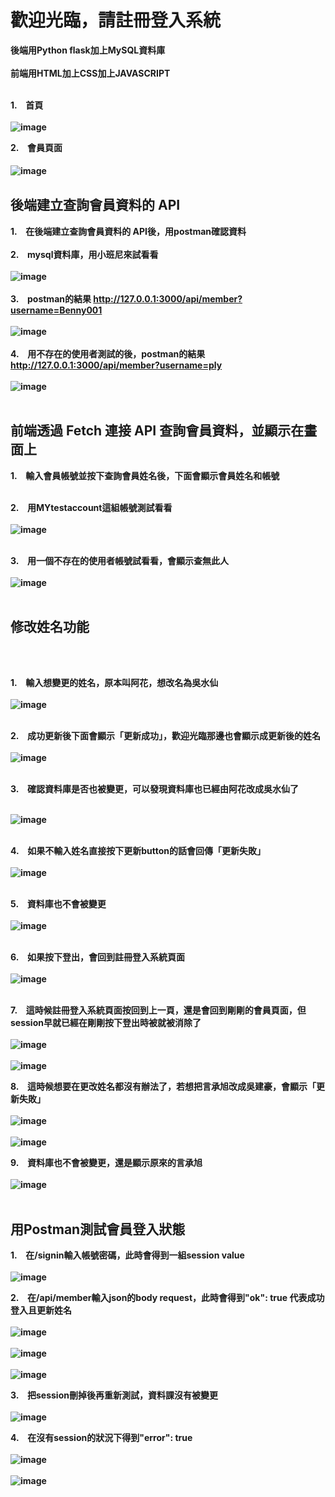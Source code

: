 <h1>歡迎光臨，請註冊登入系統</h1>
<b>後端用Python flask加上MySQL資料庫<b><br/>
<br/>
<b>前端用HTML加上CSS加上JAVASCRIPT<b><br/>
</br>

  1.　首頁
</br>
</br>
![image](https://user-images.githubusercontent.com/111422800/197567767-ecc49610-62a9-4217-a36d-bb36f51beaeb.png) </br>

2.　會員頁面
</br>
</br>
![image](https://user-images.githubusercontent.com/111422800/199562152-b702699f-19a5-4aba-8aa1-3fd40ae0206f.png)　</br>

<h2>後端建立查詢會員資料的 API</h2>

1.　在後端建立查詢會員資料的 API後，用postman確認資料
</br>
</br>
2.　mysql資料庫，用小班尼來試看看 
</br>
</br>
![image](https://user-images.githubusercontent.com/111422800/199563289-32613ee9-6759-43b8-9539-68c3abe62a56.png)
</br>
</br>
3.　postman的結果 http://127.0.0.1:3000/api/member?username=Benny001
</br>
</br>
![image](https://user-images.githubusercontent.com/111422800/199563803-54dc83ad-7c3a-4288-867a-5cb9535ae4c3.png)
</br>
</br>
4.　用不存在的使用者測試的後，postman的結果 http://127.0.0.1:3000/api/member?username=ply
</br>
</br>
![image](https://user-images.githubusercontent.com/111422800/199564202-4bfe168f-632e-4c36-b76f-4159da4bafae.png)
</br>
</br>

<h2>前端透過 Fetch 連接 API 查詢會員資料，並顯示在畫面上</h2>

1.　輸入會員帳號並按下查詢會員姓名後，下面會顯示會員姓名和帳號
</br>
</br>

2.　用MYtestaccount這組帳號測試看看
</br>
</br>
![image](https://user-images.githubusercontent.com/111422800/199566457-21afdb12-56bd-4554-9c53-65d2c9e3a243.png)
</br>
</br>

3.　用一個不存在的使用者帳號試看看，會顯示查無此人
</br>
</br>
![image](https://user-images.githubusercontent.com/111422800/199566936-485ab380-0511-4516-84c0-2bfac27c81c5.png)
</br>
</br>
<h2>修改姓名功能</h2>
</br>
</br>

1.　輸入想變更的姓名，原本叫阿花，想改名為吳水仙
</br>
</br>
![image](https://user-images.githubusercontent.com/111422800/199567664-b9e3dcd9-eff8-405b-a7ca-57e398878202.png)
</br>
</br>

2.　成功更新後下面會顯示「更新成功」，歡迎光臨那邊也會顯示成更新後的姓名
</br>
</br>
![image](https://user-images.githubusercontent.com/111422800/199568307-82c5b8d1-4d35-4e92-a941-14c8a627dbd0.png)
</br>
</br>

3.　確認資料庫是否也被變更，可以發現資料庫也已經由阿花改成吳水仙了
</br>
</br>

![image](https://user-images.githubusercontent.com/111422800/199569318-187a5801-fc88-459c-a4f6-7b31431994c5.png)
</br>
</br>

4.　如果不輸入姓名直接按下更新button的話會回傳「更新失敗」
</br>
</br>
![image](https://user-images.githubusercontent.com/111422800/199569925-4dec4b2d-5459-4244-abc0-89003ddf7606.png)
</br>
</br>

5.　資料庫也不會被變更
</br>
</br>
![image](https://user-images.githubusercontent.com/111422800/199569318-187a5801-fc88-459c-a4f6-7b31431994c5.png)
</br>
</br>

6.　如果按下登出，會回到註冊登入系統頁面
</br>
</br>
![image](https://user-images.githubusercontent.com/111422800/199657408-9301e0b3-b663-406d-bef0-e0ea6f428d3d.png)
</br>
</br>

7.　這時候註冊登入系統頁面按回到上一頁，還是會回到剛剛的會員頁面，但session早就已經在剛剛按下登出時被就被消除了
</br>
</br>
![image](https://user-images.githubusercontent.com/111422800/199657691-0846e427-1c16-4e45-bbc9-9cee5db663bc.png)
</br>
</br>
![image](https://user-images.githubusercontent.com/111422800/199657771-6f1bc2c7-292b-4caa-a796-bfd11a6cae9e.png)

8.　這時候想要在更改姓名都沒有辦法了，若想把言承旭改成吳建豪，會顯示「更新失敗」
</br>
</br>
![image](https://user-images.githubusercontent.com/111422800/199658201-718e176e-01e8-411a-badc-a6285904a532.png)
</br>
</br>
![image](https://user-images.githubusercontent.com/111422800/199658238-795b9f5d-e45e-4014-8a53-69e378cf7aa4.png)

9.　資料庫也不會被變更，還是顯示原來的言承旭
</br>
</br>
![image](https://user-images.githubusercontent.com/111422800/199658343-6a92be7b-968d-43a1-94e0-67d12deb984a.png)
</br>
</br>

<h2>用Postman測試會員登入狀態</h2>

1.　在/signin輸入帳號密碼，此時會得到一組session value
</br>
</br>
![image](https://user-images.githubusercontent.com/111422800/199905796-09c7a6cc-a68c-493d-b63d-16ea82d2831a.png)

2.　在/api/member輸入json的body request，此時會得到"ok": true 代表成功登入且更新姓名
</br>
</br>
![image](https://user-images.githubusercontent.com/111422800/199906117-2ba257d9-8583-4923-844a-5f1c987ecb60.png)
</br>
</br>
![image](https://user-images.githubusercontent.com/111422800/199906514-6dee561a-cc7e-406d-805d-030a9eca82eb.png)
</br>
</br>
![image](https://user-images.githubusercontent.com/111422800/199906583-0a32c446-c077-4ce7-abc7-5d2dbba3eb2f.png)

3.　把session刪掉後再重新測試，資料課沒有被變更
</br>
</br>
![image](https://user-images.githubusercontent.com/111422800/199906885-e19191cf-1be2-4913-b4b2-9ad9ec715e97.png)

4.　在沒有session的狀況下得到"error": true 
</br>
</br>
![image](https://user-images.githubusercontent.com/111422800/199907074-8ad9d41a-4ecf-480a-a357-3612c15da2da.png)
</br>
</br>
![image](https://user-images.githubusercontent.com/111422800/199906583-0a32c446-c077-4ce7-abc7-5d2dbba3eb2f.png)
